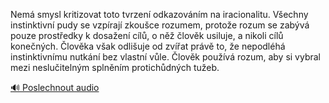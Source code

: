 
Nemá smysl kritizovat toto tvrzení odkazováním na iracionalitu. Všechny instinktivní pudy se vzpírají zkoušce rozumem, protože rozum se zabývá pouze prostředky k dosažení cílů, o něž člověk usiluje, a nikoli cílů konečných. Člověka však odlišuje od zvířat právě to, že nepodléhá instinktivnímu nutkání bez vlastní vůle. Člověk používá rozum, aby si vybral mezi neslučitelným splněním protichůdných tužeb.

[🔊 Poslechnout audio](/data/7-paragraphs/audio/chapter_38/para_011-Nem-smysl-kritizovat-toto-tvrzen-odkazovnm-na.mp3)
